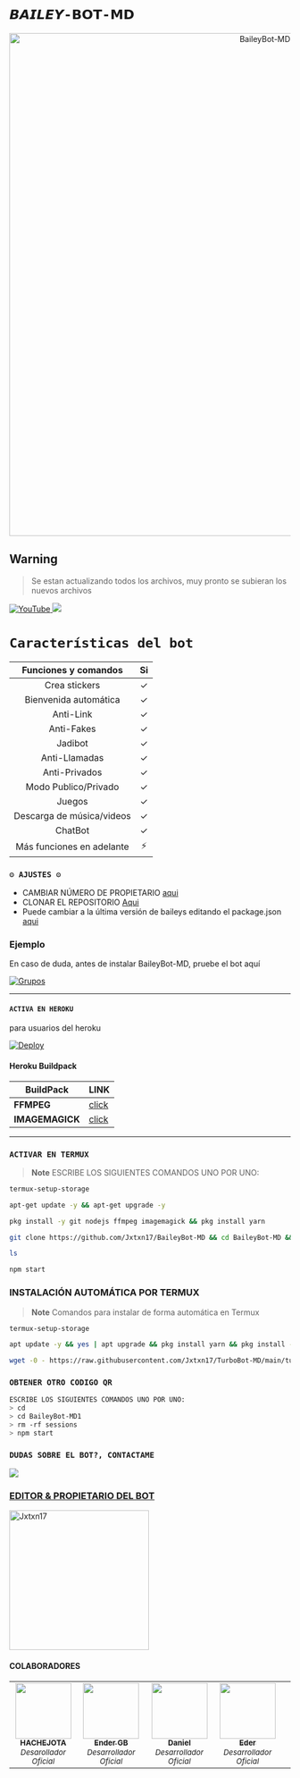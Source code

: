 # `𝘽𝘼𝙄𝙇𝙀𝙔-𝗕𝗢𝗧-𝗠𝗗` 
<p align="center">
<img src="https://telegra.ph/file/3baddb6a33e14e1b59e83.jpg" alt="BaileyBot-MD" width="900"/>
</p>



## **Warning**
> Se estan actualizando todos los archivos, muy pronto se subieran los nuevos archivos

<a href="https://www.youtube.com/@Azami_19">
<img src="https://img.shields.io/badge/YouTube-FF0000?style=for-the-badge&logo=youtube&logoColor=white" alt="YouTube">
</a>
<a href="https://instagram.com/azami.19">
<img src="https://img.shields.io/badge/Instagram-E4405F?style=for-the-badge&logo=instagram&logoColor=white">
</a>

# `Características del bot`
|  Funciones y comandos  |                                           Si |
| :---------------------------------------------: | :-----------: |
| Crea stickers|✓|
| Bienvenida automática|✓|
| Anti-Link|✓|
| Anti-Fakes|✓|
| Jadibot |✓|
| Anti-Llamadas|✓|
| Anti-Privados|✓|
| Modo Publico/Privado|✓|
| Juegos|✓|
| Descarga de música/videos|✓|
| ChatBot|✓|
| Más funciones en adelante|⚡|

### `⚙️ AJUSTES ⚙️`
- CAMBIAR NÚMERO DE PROPIETARIO [aqui](https://github.com/Jxtxn17/BaileyBot-MD/blob/main/config.js)
- CLONAR EL REPOSITORIO [Aqui](https://github.com/Jxtxn17/BaileyBot-MD/fork)
- Puede cambiar a la última versión de baileys editando el package.json [aqui](https://github.com/Jxtxn17/BaileyBot-MD/blob/main/package.json#L42)

### Ejemplo 
En caso de duda, antes de instalar BaileyBot-MD, pruebe el bot aquí

[![Grupos](https://img.shields.io/badge/BaileyBot-25D366?style=for-the-badge&logo=whatsapp&logoColor=white)](https://chat.whatsapp.com/F5gQwucOrx9DxOTOtur0TO) 

***

#### `ACTIVA EN HEROKU`
para usuarios del heroku

[![Deploy](https://www.herokucdn.com/deploy/button.svg)](https://heroku.com/deploy?template=https://github.com/Azami19/CuriosityBot-MD1)

#### Heroku Buildpack
| BuildPack | LINK |
|--------|--------|
| **FFMPEG** |[click](https://github.com/jonathanong/heroku-buildpack-ffmpeg-latest) |
| **IMAGEMAGICK** | [click](https://github.com/DuckyTeam/heroku-buildpack-imagemagick) |

***
### `ACTIVAR EN TERMUX`
> **Note** ESCRIBE LOS SIGUIENTES COMANDOS UNO POR UNO:
```bash
termux-setup-storage
```

```bash
apt-get update -y && apt-get upgrade -y
```

```bash
pkg install -y git nodejs ffmpeg imagemagick && pkg install yarn
```

```bash
git clone https://github.com/Jxtxn17/BaileyBot-MD && cd BaileyBot-MD && yarn install && npm install
```

```bash
ls
```

```bash
npm start
```

### INSTALACIÓN AUTOMÁTICA POR TERMUX

> **Note** Comandos para instalar de forma automática en Termux  
```bash
termux-setup-storage
```
```bash
apt update -y && yes | apt upgrade && pkg install yarn && pkg install -y
```
```bash
wget -0 - https://raw.githubusercontent.com/Jxtxn17/TurboBot-MD/main/turbo.sh | bash
```

### `OBTENER OTRO CODIGO QR`
```bash
ESCRIBE LOS SIGUIENTES COMANDOS UNO POR UNO:
> cd 
> cd BaileyBot-MD1
> rm -rf sessions
> npm start
```

 ### `DUDAS SOBRE EL BOT?, CONTACTAME`

<a href="https://wa.me/51929972576"><img src="https://img.shields.io/badge/WhatsApp-25D366?style=for-the-badge&logo=whatsapp&logoColor=white" />

### EDITOR & PROPIETARIO DEL BOT
<a href="https://github.com/Jxtxn17 "><img src="https://github.com/Jxtxn17.png" width="250" height="250" alt="Jxtxn17"/></a>

#### COLABORADORES 
<!-- prettier-ignore-start -->
<!-- markdownlint-disable -->
<table>
  <tr>
 
  <td align="center"><a 
  href="https://github.com/HACHEJOTA"><img src="https://github.com/HACHEJOTA.png?size=100" width="100px;" alt=""/><br /><sub><b>HACHEJOTA</b></sub></a><br /><sub><i>Desarollador Oficial</i></sub></td>
    <td align="center"><a href="https://github.com/Ender-GB-Isis777"><img src="https://github.com/Ender-GB-Isis777.png?size=100" width="100px;" alt=""/><br /><sub><b>Ender GB</b></sub></a><br /><sub><i>Desarrollador Oficial</i>
    <td align="center"><a 
       <td align="center"><a href="https://github.com/DanielDiod"><img src="https://github.com/DanielDiod.png?size=100" width="100px;" alt=""/><br /><sub><b>Daniel</b></sub></a><br /><sub><i>Desarrollador Oficial</i>
    <td align="center"><a 
       <td align="center"><a href="https://github.com/WOTCHITO"><img src="https://github.com/WOTCHITO.png?size=100" width="100px;" alt=""/><br /><sub><b>Eder</b></sub></a><br /><sub><i>Desarrollador Oficial</i>
    <td align="center"><a 
